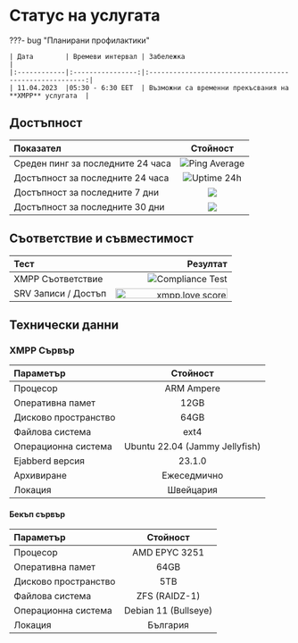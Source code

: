 # Статус на услугата

???- bug "Планирани профилактики"

    | Дата        | Времеви интервал | Забележка                                              |
    |:------------|:----------------:|:------------------------------------------------------:|
    | 11.04.2023  |05:30 - 6:30 EET  | Възможни са временни прекъсвания на **XMPP** услугата  |

## Достъпност

| Показател                  |Стойност                                             |
|:---------------------------|:---------------------------------------------------:|
| Среден пинг за последните 24 часа|![Ping Average](https://uptime.tinyserver.eu/api/badge/120/ping) |
| Достъпност за последните 24 часа |![Uptime 24h](https://uptime.tinyserver.eu/api/badge/121/uptime/24)|
| Достъпност за последните 7 дни  |<a href='https://docs.chatrix.one'><img src='https://uptime.tinyserver.eu/api/badge/121/uptime/168?label=7d&labelSuffix=d' /></a>|
| Достъпност за последните 30 дни  |<a href='https://docs.chatrix.one'><img src='https://uptime.tinyserver.eu/api/badge/121/uptime/720?label=30d&labelSuffix=d' /></a>|

## Съответствие и съвместимост

| Тест                 |Резултат                                                                   |
|:---------------------|--------------------------------------------------------------------------:|
| XMPP Съответствие    | ![Compliance Test](https://compliance.conversations.im/badge/chatrix.one) |
|SRV Записи / Достъп | <a href='https://xmpp.love/servers/chatrix.one/results'><img src='https://xmpp.love/servers/chatrix.one/badge' width='201px' height='18px' alt='xmpp.love score'></a> |


## Технически данни

### XMPP Сървър

| Параметър            | Стойност                       |
|:---------------------|:------------------------------:|
| Процесор             | ARM Ampere                     |
| Оперативна памет     | 12GB                           |
| Дисково пространство | 64GB                           |
| Файлова система      | ext4                           |
| Операционна система  | Ubuntu 22.04 (Jammy Jellyfish) |
| Ejabberd версия      | 23.1.0                         |
| Архивиране           | Ежеседмично                    |
| Локация              | Швейцария                      |

#### Бекъп сървър

| Параметър            | Стойност                       |
|:---------------------|:------------------------------:|
| Процесор             | AMD EPYC 3251                  |
| Оперативна памет     | 64GB                           |
| Дисково пространство | 5TB                            |
| Файлова система      | ZFS (RAIDZ-1)                  |
| Операционна система  | Debian 11 (Bullseye)           |
| Локация              | България                       |
